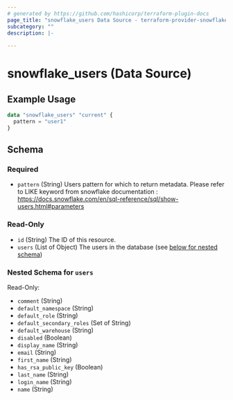 ```yaml
---
# generated by https://github.com/hashicorp/terraform-plugin-docs
page_title: "snowflake_users Data Source - terraform-provider-snowflake"
subcategory: ""
description: |-
  
---
```


# snowflake_users (Data Source)



## Example Usage

```terraform
data "snowflake_users" "current" {
  pattern = "user1"
}
```

<!-- schema generated by tfplugindocs -->
## Schema

### Required

- `pattern` (String) Users pattern for which to return metadata. Please refer to LIKE keyword from snowflake documentation : https://docs.snowflake.com/en/sql-reference/sql/show-users.html#parameters

### Read-Only

- `id` (String) The ID of this resource.
- `users` (List of Object) The users in the database (see [below for nested schema](#nestedatt--users))

<a id="nestedatt--users"></a>
### Nested Schema for `users`

Read-Only:

- `comment` (String)
- `default_namespace` (String)
- `default_role` (String)
- `default_secondary_roles` (Set of String)
- `default_warehouse` (String)
- `disabled` (Boolean)
- `display_name` (String)
- `email` (String)
- `first_name` (String)
- `has_rsa_public_key` (Boolean)
- `last_name` (String)
- `login_name` (String)
- `name` (String)
